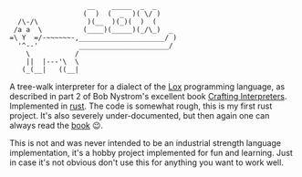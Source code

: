 ```
                   __    _____  _  _ 
                  (  )  (  _  )( \/ )
  /\-/\            )(__  )(_)(  )  ( 
 /a a  \          (____)(_____)(_/\_)  _
=\ Y  =/-~~~~~~-,_____________________/ )
  '^--'          ______________________/
    \           /
    ||  |---'\  \   
   (_(__|   ((__| 
```

A tree-walk interpreter for a dialect of the
[Lox](http://craftinginterpreters.com/the-lox-language.html) programming
language, as described in part 2 of Bob Nystrom's excellent book [Crafting
Interpreters](https://http://craftinginterpreters.com/). Implemented in
[rust](https://www.rust-lang.org/en-US/). The code is somewhat rough, this is
my first rust project. It's also severely under-documented, but then again
one can always read the [book](https://http://craftinginterpreters.com/) 😉.

This is not and was never intended to be an industrial strength language
implementation, it's a hobby project implemented for fun and learning. Just
in case it's not obvious don't use this for anything you want to work well.

